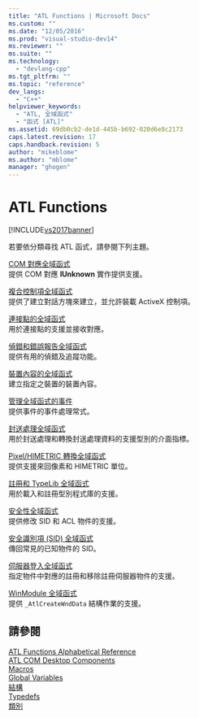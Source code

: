 ```yaml
---
title: "ATL Functions | Microsoft Docs"
ms.custom: ""
ms.date: "12/05/2016"
ms.prod: "visual-studio-dev14"
ms.reviewer: ""
ms.suite: ""
ms.technology: 
  - "devlang-cpp"
ms.tgt_pltfrm: ""
ms.topic: "reference"
dev_langs: 
  - "C++"
helpviewer_keywords: 
  - "ATL, 全域函式"
  - "函式 [ATL]"
ms.assetid: 69db0cb2-de1d-445b-b692-020d6e8c2173
caps.latest.revision: 17
caps.handback.revision: 5
author: "mikeblome"
ms.author: "mblome"
manager: "ghogen"
---
```

# ATL Functions
[!INCLUDE[vs2017banner](../../assembler/inline/includes/vs2017banner.md)]

若要依分類尋找 ATL 函式，請參閱下列主題。  
  
 [COM 對應全域函式](../../atl/reference/com-map-global-functions.md)  
 提供 COM 對應 **IUnknown** 實作提供支援。  
  
 [複合控制項全域函式](../../atl/reference/composite-control-global-functions.md)  
 提供了建立對話方塊來建立，並允許裝載 ActiveX 控制項。  
  
 [連接點的全域函式](../../atl/reference/connection-point-global-functions.md)  
 用於連接點的支援並接收對應。  
  
 [偵錯和錯誤報告全域函式](../../atl/reference/debugging-and-error-reporting-global-functions.md)  
 提供有用的偵錯及追蹤功能。  
  
 [裝置內容的全域函式](../../atl/reference/device-context-global-functions.md)  
 建立指定之裝置的裝置內容。  
  
 [管理全域函式的事件](../../atl/reference/event-handling-global-functions.md)  
 提供事件的事件處理常式。  
  
 [封送處理全域函式](../../atl/reference/marshaling-global-functions.md)  
 用於封送處理和轉換封送處理資料的支援型別的介面指標。  
  
 [Pixel\/HIMETRIC 轉換全域函式](../../atl/reference/pixel-himetric-conversion-global-functions.md)  
 提供支援來回像素和 HIMETRIC 單位。  
  
 [註冊和 TypeLib 全域函式](../../atl/reference/registry-and-typelib-global-functions.md)  
 用於載入和註冊型別程式庫的支援。  
  
 [安全性全域函式](../../atl/reference/security-global-functions.md)  
 提供修改 SID 和 ACL 物件的支援。  
  
 [安全識別項 \(SID\) 全域函式](../../atl/reference/security-identifier-global-functions.md)  
 傳回常見的已知物件的 SID。  
  
 [伺服器登入全域函式](../../atl/reference/server-registration-global-functions.md)  
 指定物件中對應的註冊和移除註冊伺服器物件的支援。  
  
 [WinModule 全域函式](../../atl/reference/winmodule-global-functions.md)  
 提供 `_AtlCreateWndData` 結構作業的支援。  
  
## 請參閱  
 [ATL Functions Alphabetical Reference](../Topic/ATL%20Functions%20Alphabetical%20Reference.md)   
 [ATL COM Desktop Components](../../atl/atl-com-desktop-components.md)   
 [Macros](../../atl/reference/atl-macros.md)   
 [Global Variables](../../atl/reference/atl-global-variables.md)   
 [結構](../../atl/reference/atl-structures.md)   
 [Typedefs](../../atl/reference/atl-typedefs.md)   
 [類別](../../atl/reference/atl-classes.md)